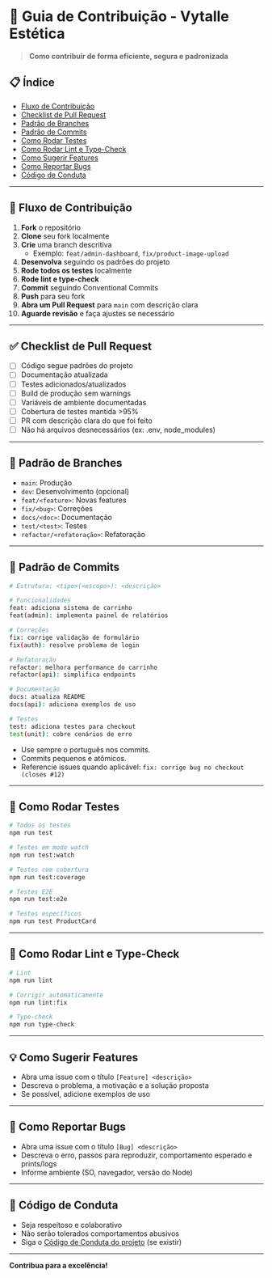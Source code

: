 # 🤝 Guia de Contribuição - Vytalle Estética

> **Como contribuir de forma eficiente, segura e padronizada**

## 📋 Índice

- [Fluxo de Contribuição](#fluxo-de-contribuição)
- [Checklist de Pull Request](#checklist-de-pull-request)
- [Padrão de Branches](#padrão-de-branches)
- [Padrão de Commits](#padrão-de-commits)
- [Como Rodar Testes](#como-rodar-testes)
- [Como Rodar Lint e Type-Check](#como-rodar-lint-e-type-check)
- [Como Sugerir Features](#como-sugerir-features)
- [Como Reportar Bugs](#como-reportar-bugs)
- [Código de Conduta](#código-de-conduta)

---

## 🚀 Fluxo de Contribuição

1. **Fork** o repositório
2. **Clone** seu fork localmente
3. **Crie** uma branch descritiva
   - Exemplo: `feat/admin-dashboard`, `fix/product-image-upload`
4. **Desenvolva** seguindo os padrões do projeto
5. **Rode todos os testes** localmente
6. **Rode lint e type-check**
7. **Commit** seguindo Conventional Commits
8. **Push** para seu fork
9. **Abra um Pull Request** para `main` com descrição clara
10. **Aguarde revisão** e faça ajustes se necessário

---

## ✅ Checklist de Pull Request

- [ ] Código segue padrões do projeto
- [ ] Documentação atualizada
- [ ] Testes adicionados/atualizados
- [ ] Build de produção sem warnings
- [ ] Variáveis de ambiente documentadas
- [ ] Cobertura de testes mantida >95%
- [ ] PR com descrição clara do que foi feito
- [ ] Não há arquivos desnecessários (ex: .env, node_modules)

---

## 🌱 Padrão de Branches

- `main`: Produção
- `dev`: Desenvolvimento (opcional)
- `feat/<feature>`: Novas features
- `fix/<bug>`: Correções
- `docs/<doc>`: Documentação
- `test/<test>`: Testes
- `refactor/<refatoração>`: Refatoração

---

## 📝 Padrão de Commits

```bash
# Estrutura: <tipo>(<escopo>): <descrição>

# Funcionalidades
feat: adiciona sistema de carrinho
feat(admin): implementa painel de relatórios

# Correções
fix: corrige validação de formulário
fix(auth): resolve problema de login

# Refatoração
refactor: melhora performance do carrinho
refactor(api): simplifica endpoints

# Documentação
docs: atualiza README
docs(api): adiciona exemplos de uso

# Testes
test: adiciona testes para checkout
test(unit): cobre cenários de erro
```

- Use sempre o português nos commits.
- Commits pequenos e atômicos.
- Referencie issues quando aplicável: `fix: corrige bug no checkout (closes #12)`

---

## 🧪 Como Rodar Testes

```bash
# Todos os testes
npm run test

# Testes em modo watch
npm run test:watch

# Testes com cobertura
npm run test:coverage

# Testes E2E
npm run test:e2e

# Testes específicos
npm run test ProductCard
```

---

## 🧹 Como Rodar Lint e Type-Check

```bash
# Lint
npm run lint

# Corrigir automaticamente
npm run lint:fix

# Type-check
npm run type-check
```

---

## 💡 Como Sugerir Features

- Abra uma issue com o título `[Feature] <descrição>`
- Descreva o problema, a motivação e a solução proposta
- Se possível, adicione exemplos de uso

---

## 🐞 Como Reportar Bugs

- Abra uma issue com o título `[Bug] <descrição>`
- Descreva o erro, passos para reproduzir, comportamento esperado e prints/logs
- Informe ambiente (SO, navegador, versão do Node)

---

## 🤝 Código de Conduta

- Seja respeitoso e colaborativo
- Não serão tolerados comportamentos abusivos
- Siga o [Código de Conduta do projeto](./CODE_OF_CONDUCT.md) (se existir)

---

**Contribua para a excelência!**
